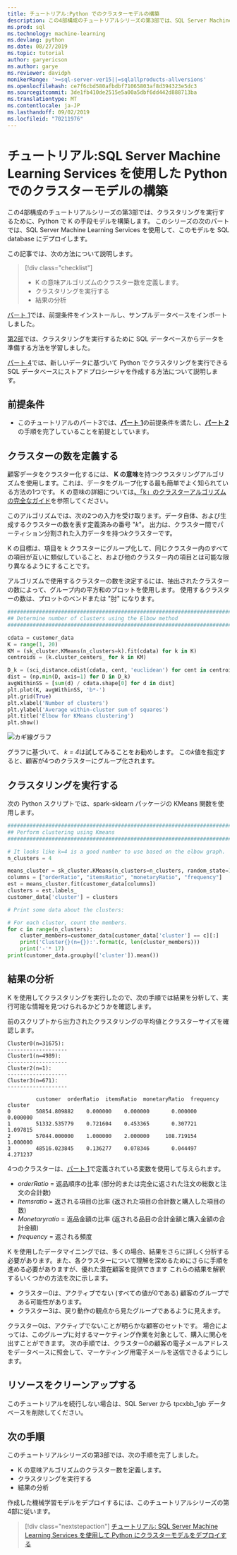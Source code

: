 ```yaml
---
title: チュートリアル:Python でのクラスターモデルの構築
description: この4部構成のチュートリアルシリーズの第3部では、SQL Server Machine Learning Services を使用して Python でクラスタリングを実行する K の手段モデルを構築します。
ms.prod: sql
ms.technology: machine-learning
ms.devlang: python
ms.date: 08/27/2019
ms.topic: tutorial
author: garyericson
ms.author: garye
ms.reviewer: davidph
monikerRange: '>=sql-server-ver15||=sqlallproducts-allversions'
ms.openlocfilehash: ce7f6cbd580afbdbf71065803af8d394323e5dc3
ms.sourcegitcommit: 3de1fb410de2515e5a00a5dbf6dd442d888713ba
ms.translationtype: MT
ms.contentlocale: ja-JP
ms.lasthandoff: 09/02/2019
ms.locfileid: "70211976"
---
```

# <a name="tutorial-build-a-clustering-model-in-python-with-sql-server-machine-learning-services"></a>チュートリアル:SQL Server Machine Learning Services を使用した Python でのクラスターモデルの構築

この4部構成のチュートリアルシリーズの第3部では、クラスタリングを実行するために、Python で K の手段モデルを構築します。 このシリーズの次のパートでは、SQL Server Machine Learning Services を使用して、このモデルを SQL database にデプロイします。

この記事では、次の方法について説明します。

> [!div class="checklist"]
> * K の意味アルゴリズムのクラスター数を定義します。
> * クラスタリングを実行する
> * 結果の分析

[パート 1](tutorial-python-clustering-model.md)では、前提条件をインストールし、サンプルデータベースをインポートしました。

[第2部](tutorial-python-clustering-model-prepare-data.md)では、クラスタリングを実行するために SQL データベースからデータを準備する方法を学習しました。

[パート 4](tutorial-python-clustering-model-deploy.md)では、新しいデータに基づいて Python でクラスタリングを実行できる SQL データベースにストアドプロシージャを作成する方法について説明します。

## <a name="prerequisites"></a>前提条件

* このチュートリアルのパート3では、[**パート 1**](tutorial-python-clustering-model.md)の前提条件を満たし、[**パート 2**](tutorial-python-clustering-model-prepare-data.md)の手順を完了していることを前提としています。

## <a name="define-the-number-of-clusters"></a>クラスターの数を定義する

顧客データをクラスター化するには、 **K の意味**を持つクラスタリングアルゴリズムを使用します。これは、データをグループ化する最も簡単でよく知られている方法の1つです。
K の意味の詳細については[、「k」のクラスターアルゴリズムの完全なガイド](https://www.kdnuggets.com/2019/05/guide-k-means-clustering-algorithm.html)を参照してください。

このアルゴリズムでは、次の2つの入力を受け取ります。データ自体、および生成するクラスターの数を表す定義済みの番号 "*k*"。
出力は、クラスター間でパーティション分割された入力データを持つ*k*クラスターです。

K の目標は、項目を k クラスターにグループ化して、同じクラスター内のすべての項目が互いに類似していること、および他のクラスター内の項目とは可能な限り異なるようにすることです。

アルゴリズムで使用するクラスターの数を決定するには、抽出されたクラスターの数によって、グループ内の平方和のプロットを使用します。 使用するクラスターの数は、プロットのベンドまたは "肘" になります。

```python
################################################################################################
## Determine number of clusters using the Elbow method
################################################################################################

cdata = customer_data
K = range(1, 20)
KM = (sk_cluster.KMeans(n_clusters=k).fit(cdata) for k in K)
centroids = (k.cluster_centers_ for k in KM)

D_k = (sci_distance.cdist(cdata, cent, 'euclidean') for cent in centroids)
dist = (np.min(D, axis=1) for D in D_k)
avgWithinSS = [sum(d) / cdata.shape[0] for d in dist]
plt.plot(K, avgWithinSS, 'b*-')
plt.grid(True)
plt.xlabel('Number of clusters')
plt.ylabel('Average within-cluster sum of squares')
plt.title('Elbow for KMeans clustering')
plt.show()
```

![カギ線グラフ](./media/python-tutorial-elbow-graph.png)

グラフに基づいて、 *k = 4*は試してみることをお勧めします。 この*k*値を指定すると、顧客が4つのクラスターにグループ化されます。

## <a name="perform-clustering"></a>クラスタリングを実行する

次の Python スクリプトでは、spark-sklearn パッケージの KMeans 関数を使用します。

```python
################################################################################################
## Perform clustering using Kmeans
################################################################################################

# It looks like k=4 is a good number to use based on the elbow graph.
n_clusters = 4

means_cluster = sk_cluster.KMeans(n_clusters=n_clusters, random_state=111)
columns = ["orderRatio", "itemsRatio", "monetaryRatio", "frequency"]
est = means_cluster.fit(customer_data[columns])
clusters = est.labels_
customer_data['cluster'] = clusters

# Print some data about the clusters:

# For each cluster, count the members.
for c in range(n_clusters):
    cluster_members=customer_data[customer_data['cluster'] == c][:]
    print('Cluster{}(n={}):'.format(c, len(cluster_members)))
    print('-'* 17)
print(customer_data.groupby(['cluster']).mean())
```

## <a name="analyze-the-results"></a>結果の分析

K を使用してクラスタリングを実行したので、次の手順では結果を分析して、実行可能な情報を見つけられるかどうかを確認します。

前のスクリプトから出力されたクラスタリングの平均値とクラスターサイズを確認します。

```results
Cluster0(n=31675):
-------------------
Cluster1(n=4989):
-------------------
Cluster2(n=1):
-------------------
Cluster3(n=671):
-------------------

         customer  orderRatio  itemsRatio  monetaryRatio  frequency
cluster
0        50854.809882    0.000000    0.000000       0.000000   0.000000
1        51332.535779    0.721604    0.453365       0.307721   1.097815
2        57044.000000    1.000000    2.000000     108.719154   1.000000
3        48516.023845    0.136277    0.078346       0.044497   4.271237
```

4つのクラスターは、[パート 1](tutorial-python-clustering-model-prepare-data.md#separate-customers)で定義されている変数を使用して与えられます。

* *orderRatio* = 返品順序の比率 (部分的または完全に返された注文の総数と注文の合計数)
* *Itemsratio* = 返される項目の比率 (返された項目の合計数と購入した項目の数)
* *Monetaryratio* = 返品金額の比率 (返される品目の合計金額と購入金額の合計金額)
* *frequency* = 返される頻度

K を使用したデータマイニングでは、多くの場合、結果をさらに詳しく分析する必要があります。また、各クラスターについて理解を深めるためにさらに手順を進める必要がありますが、優れた潜在顧客を提供できます
これらの結果を解釈するいくつかの方法を次に示します。

* クラスター0は、アクティブでない (すべての値が0である) 顧客のグループである可能性があります。
* クラスター3は、戻り動作の観点から見たグループであるように見えます。

クラスター0は、アクティブでないことが明らかな顧客のセットです。 場合によっては、このグループに対するマーケティング作業を対象として、購入に関心を出すことができます。 次の手順では、クラスター0の顧客の電子メールアドレスをデータベースに照会して、マーケティング用電子メールを送信できるようにします。

## <a name="clean-up-resources"></a>リソースをクリーンアップする

このチュートリアルを続行しない場合は、SQL Server から tpcxbb_1gb データベースを削除してください。

## <a name="next-steps"></a>次の手順

このチュートリアルシリーズの第3部では、次の手順を完了しました。

* K の意味アルゴリズムのクラスター数を定義します。
* クラスタリングを実行する
* 結果の分析

作成した機械学習モデルをデプロイするには、このチュートリアルシリーズの第4部に従います。

> [!div class="nextstepaction"]
> [チュートリアル: SQL Server Machine Learning Services を使用して Python にクラスターモデルをデプロイする](tutorial-python-clustering-model-deploy.md)